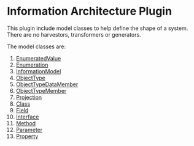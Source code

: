 # Information Architecture Plugin

This plugin include model classes to help define the shape of a system. There are no harvestors, transformers or generators.

The model classes are:

1. [EnumeratedValue](./information/EnumeratedValue.ts)
1. [Enumeration](./information/Enumeration.ts)
1. [InformationModel](./information/InformationModel.ts)
1. [ObjectType](./information/ObjectType.ts)
1. [ObjectTypeDataMember](./information/ObjectTypeDataMember.ts)
1. [ObjectTypeMember](./information/ObjectTypeMember.ts)
1. [Projection](./information/Projection.ts)
1. [Class](./oo/Class.ts)
1. [Field](./oo/Field.ts)
1. [Interface](./oo/Interface.ts)
1. [Method](./oo/Method.ts)
1. [Parameter](./oo/Parameter.ts)
1. [Property](./oo/Property.ts)
